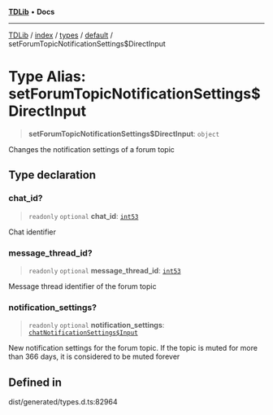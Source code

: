 [**TDLib**](../../../../../../README.md) • **Docs**

***

[TDLib](../../../../../../modules.md) / [index](../../../../../README.md) / [types](../../../README.md) / [default](../README.md) / setForumTopicNotificationSettings$DirectInput

# Type Alias: setForumTopicNotificationSettings$DirectInput

> **setForumTopicNotificationSettings$DirectInput**: `object`

Changes the notification settings of a forum topic

## Type declaration

### chat\_id?

> `readonly` `optional` **chat\_id**: [`int53`](int53.md)

Chat identifier

### message\_thread\_id?

> `readonly` `optional` **message\_thread\_id**: [`int53`](int53.md)

Message thread identifier of the forum topic

### notification\_settings?

> `readonly` `optional` **notification\_settings**: [`chatNotificationSettings$Input`](chatNotificationSettings$Input.md)

New notification settings for the forum topic. If the topic is muted for more than 366 days, it is considered to be muted forever

## Defined in

dist/generated/types.d.ts:82964
